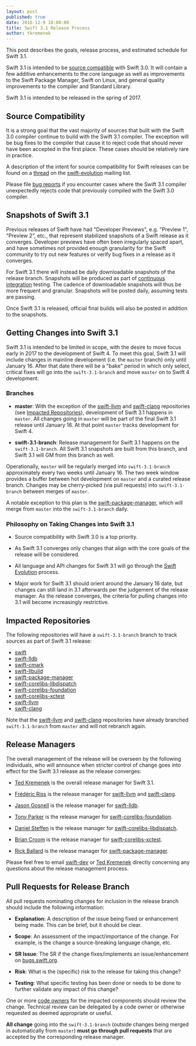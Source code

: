 ```yaml
---
layout: post
published: true
date: 2016-12-9 10:00:00
title: Swift 3.1 Release Process
author: tkremenek
---
```


This post describes the goals, release process, and estimated schedule for Swift 3.1.

Swift 3.1 is intended to be [source compatible](#source-compatibility) with Swift 3.0.
It will contain a few additive enhancements to the core language as well as improvements to the Swift Package Manager, Swift on Linux, and general quality improvements to the compiler and Standard Library.

Swift 3.1 is intended to be released in the spring of 2017.

## Source Compatibility

It is a strong goal that the vast majority of sources that built with the Swift 3.0 compiler continue to build with the Swift 3.1 compiler.  The exception will be bug fixes to the compiler that cause it to reject code that should never have been accepted in the first place.  These cases should be relatively rare in practice.

A description of the intent for source compatibility for Swift releases can be found on a [thread](https://lists.swift.org/pipermail/swift-evolution/Week-of-Mon-20161128/029099.html) on the [swift-evolution](https://lists.swift.org/mailman/listinfo/swift-evolution) mailing list.

Please file [bug reports](https://bugs.swift.org) if you encounter cases where the Swift 3.1 compiler unexpectedly rejects code that previously compiled with the Swift 3.0 compiler.

## Snapshots of Swift 3.1

Previous releases of Swift have had "Developer Previews", e.g. "Preview 1", "Preview 2", etc., that represent stabilized snapshots of a Swift release as it converges.  Developer previews have often been irregularly spaced apart, and have sometimes not provided enough granularity for the Swift community to try out new features or verify bug fixes in a release as it converges.

For Swift 3.1 there will instead be daily downloadable snapshots of the release branch.  Snapshots will be produced as part of [continuous integration](https://ci.swift.org) testing.  The cadence of downloadable snapshots will thus be more frequent and granular.  Snapshots will be posted daily, assuming tests are passing.

Once Swift 3.1 is released, official final builds will also be posted in addition to the snapshots.

## Getting Changes into Swift 3.1

Swift 3.1 is intended to be limited in scope, with the desire to move focus early in 2017 to the development of Swift 4.  To meet this goal, Swift 3.1 will include changes in mainline development (i.e. the `master` branch) only until January 16.  After that date there will be a "bake" period in which only select, critical fixes will go into the `swift-3.1-branch` and move `master` on to Swift 4 development.

### Branches

- **master**: With the exception of the [swift-llvm] and [swift-clang] repositories (see [Impacted Repositories](#impacted-repositories)), development of Swift 3.1 happens in `master`.  All changes going in `master` will be part of the final Swift 3.1 release until January 16.  At that point `master` tracks development for Swift 4.

- **swift-3.1-branch**: Release management for Swift 3.1 happens on the `swift-3.1-branch`.  All Swift 3.1 snapshots are built from this branch, and Swift 3.1 will GM from this branch as well.

Operationally, `master` will be regularly merged into `swift-3.1-branch` approximately every two weeks until January 16.  The two week window provides a buffer between hot development on `master` and a curated release branch.  Changes may be cherry-picked (via pull requests) into `swift-3.1-branch` between merges of `master`.

A notable exception to this plan is the [swift-package-manager], which will merge from `master` into the `swift-3.1-branch` daily.

### Philosophy on Taking Changes into Swift 3.1

- Source compatibility with Swift 3.0 is a top priority.

- As Swift 3.1 converges only changes that align with the core goals of the release will be considered.

- All language and API changes for Swift 3.1 will go through the [Swift Evolution](https://github.com/apple/swift-evolution) process.

- Major work for Swift 3.1 should orient around the January 16 date, but changes can still land in 3.1 afterwards per the judgement of the release manager.  As the release converges, the criteria for pulling changes into 3.1 will become increasingly restrictive.

## Impacted Repositories

The following repositories will have a `swift-3.1-branch` branch to track sources as part of Swift 3.1 release:

* [swift]
* [swift-lldb]
* [swift-cmark]
* [swift-llbuild]
* [swift-package-manager]
* [swift-corelibs-libdispatch]
* [swift-corelibs-foundation]
* [swift-corelibs-xctest]
* [swift-llvm]
* [swift-clang]

Note that the [swift-llvm] and [swift-clang] repositories have already branched `swift-3.1-branch` from `master` and will not rebranch again.

## Release Managers

The overall management of the release will be overseen by the following individuals, who will announce when stricter control of change goes into effect for the Swift 3.1 release as the release converges:

- [Ted Kremenek] is the overall release manager for Swift 3.1.

- [Frédéric Riss](https://github.com/fredriss)
  is the release manager for [swift-llvm] and [swift-clang].

- [Jason Gosnell](https://github.com/gosnellj) is the
  release manager for [swift-lldb].

- [Tony Parker](https://github.com/parkera) is the release
  manager for [swift-corelibs-foundation].

- [Daniel Steffen](https://github.com/das) is the release
  manager for [swift-corelibs-libdispatch].

- [Brian Croom](https://github.com/briancroom) is the
  release manager for [swift-corelibs-xctest].

- [Rick Ballard](https://github.com/rballard) is the release
  manager for [swift-package-manager].

Please feel free to email [swift-dev] or [Ted Kremenek] directly concerning any
questions about the release management process.

## Pull Requests for Release Branch

All pull requests nominating changes for inclusion in the release branch
should include the following information:

- **Explanation**: A description of the issue being fixed or
  enhancement being made.  This can be brief, but it should be
  clear.

- **Scope**: An assessment of the impact/importance of the change.
  For example, is the change a source-breaking language change, etc.

- **SR Issue**: The SR if the change fixes/implements an
  issue/enhancement on [bugs.swift.org](https://bugs.swift.org).

- **Risk**: What is the (specific) risk to the release for taking this
  change?

- **Testing**: What specific testing has been done or needs to be done
  to further validate any impact of this change?

One or more [code owners](/community/#code-owners) for the impacted
components should review the change. Technical review can be delegated
by a code owner or otherwise requested as deemed appropriate or
useful.

**All change** going into the `swift-3.1-branch` (outside changes being merged in automatically from `master`) **must go through pull requests** that are accepted by the corresponding release manager.

[Ted Kremenek]: https://github.com/tkremenek
[swift-dev]: https://lists.swift.org/mailman/listinfo/swift-dev
[swift]: https://github.com/apple/swift
[swift-llvm]: https://github.com/apple/swift-llvm
[swift-clang]: https://github.com/apple/swift-clang
[swift-lldb]: https://github.com/apple/swift-lldb
[swift-cmark]: https://github.com/apple/swift-cmark
[swift-llbuild]: https://github.com/apple/swift-llbuild
[swift-package-manager]: https://github.com/apple/swift-package-manager
[swift-corelibs-foundation]: https://github.com/apple/swift-corelibs-foundation
[swift-corelibs-libdispatch]: https://github.com/apple/swift-corelibs-libdispatch
[swift-corelibs-xctest]: https://github.com/apple/swift-corelibs-xctest
